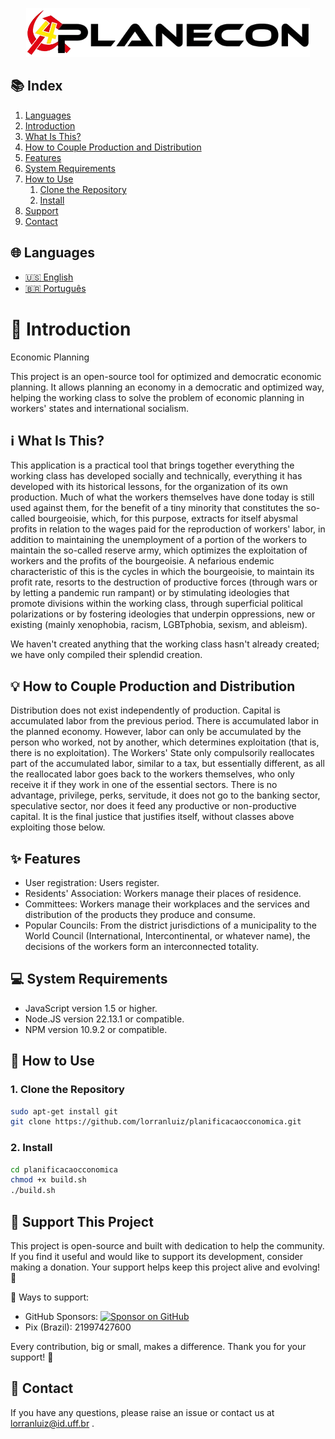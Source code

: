 <p align="center">
    <picture>
        <source srcset="./public/images/planEconLogoBranca1.png" media="(prefers-color-scheme: dark)">
        <img src="./public/images/planEconLogo1.png" alt="Economic Planning Logo">
    </picture>
</p>

## 📚 Index
1. [Languages](#languages)
2. [Introduction](#introduction)
3. [What Is This?](#what-is-this)
4. [How to Couple Production and Distribution](#how-to-couple-production-and-distribution)
5. [Features](#features)
6. [System Requirements](#system-requirements)
7. [How to Use](#how-to-use)
    1. [Clone the Repository](#clone-the-repository)
    2. [Install](#install)
8. [Support](#support)
9. [Contact](#contact)

<a id="languages"></a>
## 🌐 Languages 

- [🇺🇸 English](./README.md)
- [🇧🇷 Português](./README_PT.md)

<a id="introduction"></a>
# 🚀 Introduction
Economic Planning

This project is an open-source tool for optimized and democratic economic planning. It allows planning an economy in a democratic and optimized way, helping the working class to solve the problem of economic planning in workers' states and international socialism.

<a id="what-is-this"></a>
## ℹ️ What Is This?

This application is a practical tool that brings together everything the working class has developed socially and technically, everything it has developed with its historical lessons, for the organization of its own production. Much of what the workers themselves have done today is still used against them, for the benefit of a tiny minority that constitutes the so-called bourgeoisie, which, for this purpose, extracts for itself abysmal profits in relation to the wages paid for the reproduction of workers' labor, in addition to maintaining the unemployment of a portion of the workers to maintain the so-called reserve army, which optimizes the exploitation of workers and the profits of the bourgeoisie. A nefarious endemic characteristic of this is the cycles in which the bourgeoisie, to maintain its profit rate, resorts to the destruction of productive forces (through wars or by letting a pandemic run rampant) or by stimulating ideologies that promote divisions within the working class, through superficial political polarizations or by fostering ideologies that underpin oppressions, new or existing (mainly xenophobia, racism, LGBTphobia, sexism, and ableism).

We haven't created anything that the working class hasn't already created; we have only compiled their splendid creation.

<a id="how-to-couple-production-and-distribution"></a>
## 💡 How to Couple Production and Distribution
Distribution does not exist independently of production.
Capital is accumulated labor from the previous period.
There is accumulated labor in the planned economy.
However, labor can only be accumulated by the person who worked, not by another, which determines exploitation (that is, there is no exploitation).
The Workers' State only compulsorily reallocates part of the accumulated labor, similar to a tax, but essentially different, as all the reallocated labor goes back to the workers themselves, who only receive it if they work in one of the essential sectors. There is no advantage, privilege, perks, servitude, it does not go to the banking sector, speculative sector, nor does it feed any productive or non-productive capital. It is the final justice that justifies itself, without classes above exploiting those below.

<a id="features"></a>
## ✨ Features
- User registration: Users register.
- Residents' Association: Workers manage their places of residence.
- Committees: Workers manage their workplaces and the services and distribution of the products they produce and consume.
- Popular Councils: From the district jurisdictions of a municipality to the World Council (International, Intercontinental, or whatever name), the decisions of the workers form an interconnected totality.

<a id="system-requirements"></a>
## 💻 System Requirements
- JavaScript version 1.5 or higher.
- Node.JS version 22.13.1 or compatible.
- NPM version 10.9.2 or compatible.

<a id="how-to-use"></a>
## 🔧 How to Use
<a id="clone-the-repository"></a>

### 1. Clone the Repository
```bash
sudo apt-get install git
git clone https://github.com/lorranluiz/planificacaocconomica.git
```
<a id="install"></a>
### 2. Install
```bash
cd planificacaocconomica
chmod +x build.sh
./build.sh
```

<a id="support"></a>
## 💖 Support This Project
This project is open-source and built with dedication to help the community. If you find it useful and would like to support its development, consider making a donation. Your support helps keep this project alive and evolving! 🚀

🔹 Ways to support:
- GitHub Sponsors: [![Sponsor on GitHub](https://img.shields.io/badge/Sponsor-30363D?style=for-the-badge&logo=GitHub-Sponsors&logoColor=#EA4AAA)](https://github.com/sponsors/lorranluiz)
- Pix (Brazil): 21997427600

Every contribution, big or small, makes a difference. Thank you for your support! 💙

<a id="contact"></a>
## 📧 Contact
If you have any questions, please raise an issue or contact us at lorranluiz@id.uff.br .
